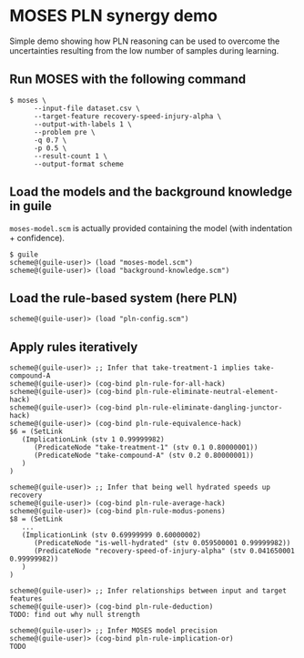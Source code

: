 # MOSES PLN synergy demo

Simple demo showing how PLN reasoning can be used to overcome the
uncertainties resulting from the low number of samples during
learning.

## Run MOSES with the following command

```
$ moses \
      --input-file dataset.csv \
      --target-feature recovery-speed-injury-alpha \
      --output-with-labels 1 \
      --problem pre \
      -q 0.7 \
      -p 0.5 \
      --result-count 1 \
      --output-format scheme
```

## Load the models and the background knowledge in guile

`moses-model.scm` is actually provided containing the model (with
indentation + confidence).

```
$ guile
scheme@(guile-user)> (load "moses-model.scm")
scheme@(guile-user)> (load "background-knowledge.scm")
```

## Load the rule-based system (here PLN)

```
scheme@(guile-user)> (load "pln-config.scm")
```

## Apply rules iteratively

```
scheme@(guile-user)> ;; Infer that take-treatment-1 implies take-compound-A
scheme@(guile-user)> (cog-bind pln-rule-for-all-hack)
scheme@(guile-user)> (cog-bind pln-rule-eliminate-neutral-element-hack)
scheme@(guile-user)> (cog-bind pln-rule-eliminate-dangling-junctor-hack)
scheme@(guile-user)> (cog-bind pln-rule-equivalence-hack)
$6 = (SetLink
   (ImplicationLink (stv 1 0.99999982)
      (PredicateNode "take-treatment-1" (stv 0.1 0.80000001))
      (PredicateNode "take-compound-A" (stv 0.2 0.80000001))
   )
)

scheme@(guile-user)> ;; Infer that being well hydrated speeds up recovery 
scheme@(guile-user)> (cog-bind pln-rule-average-hack)
scheme@(guile-user)> (cog-bind pln-rule-modus-ponens)
$8 = (SetLink
   ...
   (ImplicationLink (stv 0.69999999 0.60000002)
      (PredicateNode "is-well-hydrated" (stv 0.059500001 0.99999982))
      (PredicateNode "recovery-speed-of-injury-alpha" (stv 0.041650001 0.99999982))
   )
)

scheme@(guile-user)> ;; Infer relationships between input and target features
scheme@(guile-user)> (cog-bind pln-rule-deduction)
TODO: find out why null strength

scheme@(guile-user)> ;; Infer MOSES model precision
scheme@(guile-user)> (cog-bind pln-rule-implication-or)
TODO
```
